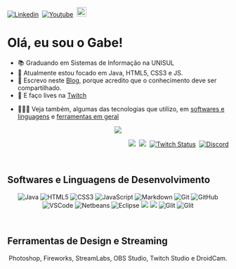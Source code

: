 [![Linkedin](https://img.shields.io/badge/-LinkedIn-blue?style=flat&logo=Linkedin&logoColor=white)](https://www.linkedin.com/in/gltm-jrsoftwaredeveloper/)&nbsp; [![Youtube](https://img.shields.io/badge/-YouTube-bb0000?style=flat&logo=YouTube&logoColor=white&link=https://www.youtube.com/channel/UC3i5QneYxOtgJUV0e1ZfQAQ/)](https://www.youtube.com/channel/UC3i5QneYxOtgJUV0e1ZfQAQ/)&nbsp; 
[<img src="https://img.shields.io/github/followers/gabrielltmonteiro?label=follow&style=social" height="22" title="Follow me" />](https://github.com/gabrielltmonteiro)

# Olá, eu sou o Gabe!

<ul>
  <li>📚 Graduando em Sistemas de Informação na UNISUL</li>
  <li>🐗 Atualmente estou focado em Java, HTML5, CSS3 e JS.</li>
  <li>📝 Escrevo neste <a href="https://systemgang.blogspot.com" title="System_Gang">Blog</a>, porque acredito que o conhecimento deve ser compartilhado.</li>
  <li>🎥 E faço lives na <a href="https://www.twitch.tv/system_gang" title="Roxinha">Twitch</a></li>
 </ul>
<!--
[Âncora Markdown](#ancora-markdown)          //Âncora Markdown
## Ancora Markdown 
[Âncora Markdown](#section)                  //Âncora Markdown & HTML
## <a name=“section”><a/> Âncora Markdown
<a href="#ancora">Âncora HTML</a>            //Âncora HTML
## <a name=“ancora”><a/> Âncora HTML 
-->

* 👨🏾‍💻 Veja também, algumas das tecnologias que utilizo, em [softwares e linguagens](#softwares-e-linguagens-de-desenvolvimento) e [ferramentas em geral](#ferramentas-em-geral)

<p align="center"> 
 <a><img src="https://github-readme-stats.vercel.app/api?username=gabrielltmonteiro&show_icons=true&theme=bluewhite" /></a>
</p> 
<p align="right">
 <a href="https://systemgang.blogspot.com/"><img src="https://img.shields.io/twitter/url?color=orange&label=System_Gang&logo=blogger&logoColor=white&style=plastic&url=https%3A%2F%2Fsystemgang.blogspot.com"></a>&nbsp;
 <a href="https://senhordesenvolvedor.wordpress.com/"><img src="https://img.shields.io/twitter/url?color=white&label=Sr.%20Desenvolvedor&logo=wordpress&style=plastic&url=https%3A%2F%2Fsenhordesenvolvedor.wordpress.com%2F"></a>&nbsp;
 <a href="https://twitch.tv/system_gang"><img alt="Twitch Status" src="https://img.shields.io/twitch/status/system_gang?color=d60087&label=Live&logo=twitch&logoColor=white"></a>&nbsp;
 <a href="https://discord.gg/Bu78wBZ"><img alt="Discord" src="https://img.shields.io/discord/750976315880112189?color=green&label=Chat&logo=discord&logoColor=white"></a>
 </p><br>

[//]: # "Markdown"

## Softwares e Linguagens de Desenvolvimento 

<p align="center">
  <img src="https://img.shields.io/badge/java-%23ED8B00.svg?&style=for-the-badge&logo=java&logoColor=white" alt="Java" title="Java"/>
  <img src="https://img.shields.io/badge/html5%20-%23E34F26.svg?&style=for-the-badge&logo=html5&logoColor=white" alt="HTML5" title="HTML5"/>
  <img src="https://img.shields.io/badge/css3%20-%231572B6.svg?&style=for-the-badge&logo=css3&logoColor=white" alt="CSS3" title="CSS3"/>
  <img src="https://img.shields.io/badge/javascript%20-%23F7DF1E.svg?&style=for-the-badge&logo=javascript&logoColor=%23323330" alt="JavaScript" title="JavaScript"/>
  <img src="https://img.shields.io/badge/markdown-%23000000.svg?&style=for-the-badge&logo=markdown&logoColor=white" alt="Markdown" title="Markdown"/>
  <img src="https://img.shields.io/badge/git%20-%23F05033.svg?&style=for-the-badge&logo=git&logoColor=white" alt="Git" title="Git"/>
  <img src="https://img.shields.io/badge/github%20-%23121011.svg?&style=for-the-badge&logo=github&logoColor=white" alt="GitHub" title="GitHub"/>  
  <img src="https://img.shields.io/badge/-VSCode-007ACC?style=for-the-badge&logo=visual-studio-code&logoColor=white" alt="VSCode" title="VSCode"/>
  <img src="https://img.shields.io/badge/-Netbeans-black?style=for-the-badge&logo=netbeans-ide&logoColor=white" alt="Netbeans" title="Netbeans"/>
  <img src="https://img.shields.io/badge/-Eclipse-2C2255?style=for-the-badge&logo=eclipse&logoColor=white" alt="Eclipse" title="Eclipse"/">    
  <img src="https://img.shields.io/badge/blogger%20-%23ff5722.svg?&style=for-the-badge&logo=blogger&logoColor=white"/>
  <img src="https://img.shields.io/badge/wordpress%20-%2321759b.svg?&style=for-the-badge&logo=wordpress&logoColor=white"/>   
  <img src="https://img.shields.io/badge/glitch%20-%233333FF.svg?&style=for-the-badge&logo=glitch&logoColor=white" alt="Glit" title="Glit"/> 
  <img src="https://img.shields.io/badge/game%20maker%20-%233333FF.svg?&style=for-the-badge&logo=game-maker&logoColor=white" alt="Glit" title="Glit"/>                                                                                                                                          
</p><br>

## Ferramentas de Design e Streaming

<p align="center">
  Photoshop, Fireworks, StreamLabs, OBS Studio, Twitch Studio e DroidCam.
</p>

<!--<a name=“section”><a/>
--Linguagens que mais utilizei no GitHub
<p align="center"> 
  <img src="https://github-readme-stats.vercel.app/api/top-langs/?username=gabrielltmonteiro&theme=blue-white"></img>
</p>
--
trabalhando em.. aprendendo a.. colaborando com.. procurando ajuda para.. me pergunte sobre.. me encontre.. fatos divertidos..
-->

